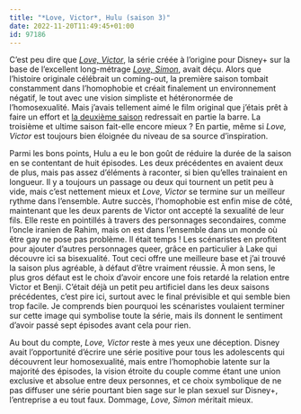 ```yaml
---
title: "*Love, Victor*, Hulu (saison 3)"
date: 2022-11-20T11:49:45+01:00
id: 97186 
---
```


C’est peu dire que [*Love, Victor*](https://voiretmanger.fr/love-victor-aptaker-berger-hulu/), la série créée à l’origine pour Disney+ sur la base de l’excellent long-métrage [*Love, Simon*](https://voiretmanger.fr/love-simon-berlanti/), avait déçu. Alors que l’histoire originale célébrait un coming-out, la première saison tombait constamment dans l’homophobie et créait finalement un environnement négatif, le tout avec une vision simpliste et hétéronormée de l’homosexualité. Mais j’avais tellement aimé le film original que j’étais prêt à faire un effort et [la deuxième saison](https://voiretmanger.fr/love-victor-aptaker-berger-hulu/#2) redressait en partie la barre. La troisième et ultime saison fait-elle encore mieux ? En partie, même si *Love, Victor* est toujours bien éloignée du niveau de sa source d’inspiration.

Parmi les bons points, Hulu a eu le bon goût de réduire la durée de la saison en se contentant de huit épisodes. Les deux précédentes en avaient deux de plus, mais pas assez d’éléments à raconter, si bien qu’elles trainaient en longueur. Il y a toujours un passage ou deux qui tournent un petit peu à vide, mais c’est nettement mieux et *Love, Victor* se termine sur un meilleur rythme dans l’ensemble. Autre succès, l’homophobie est enfin mise de côté, maintenant que les deux parents de Victor ont accepté la sexualité de leur fils. Elle reste en pointillés à travers des personnages secondaires, comme l’oncle iranien de Rahim, mais on est dans l’ensemble dans un monde où être gay ne pose pas problème. Il était temps ! Les scénaristes en profitent pour ajouter d’autres personnages queer, grâce en particulier à Lake qui découvre ici sa bisexualité. Tout ceci offre une meilleure base et j’ai trouvé la saison plus agréable, à défaut d’être vraiment réussie. À mon sens, le plus gros défaut est le choix d’avoir encore une fois retardé la relation entre Victor et Benji. C’était déjà un petit peu artificiel dans les deux saisons précédentes, c’est pire ici, surtout avec le final prévisible et qui semble bien trop facile. Je comprends bien pourquoi les scénaristes voulaient terminer sur cette image qui symbolise toute la série, mais ils donnent le sentiment d’avoir passé sept épisodes avant cela pour rien.

Au bout du compte, *Love, Victor* reste à mes yeux une déception. Disney avait l’opportunité d’écrire une série positive pour tous les adolescents qui découvrent leur homosexualité, mais entre l’homophobie latente sur la majorité des épisodes, la vision étroite du couple comme étant une union exclusive et absolue entre deux personnes, et ce choix symbolique de ne pas diffuser une série pourtant bien sage sur le plan sexuel sur Disney+, l’entreprise a eu tout faux. Dommage, *Love, Simon* méritait mieux.


